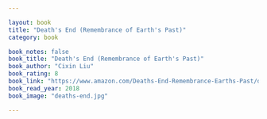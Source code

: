 ```yaml
---

layout: book
title: "Death's End (Remembrance of Earth's Past)"
category: book

book_notes: false
book_title: "Death's End (Remembrance of Earth's Past)"
book_author: "Cixin Liu"
book_rating: 8
book_link: "https://www.amazon.com/Deaths-End-Remembrance-Earths-Past/dp/0765377101"
book_read_year: 2018
book_image: "deaths-end.jpg"

---
```

